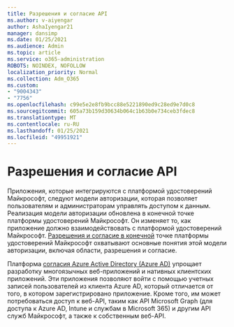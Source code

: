 ```yaml
---
title: Разрешения и согласие API
ms.author: v-aiyengar
author: AshaIyengar21
manager: dansimp
ms.date: 01/25/2021
ms.audience: Admin
ms.topic: article
ms.service: o365-administration
ROBOTS: NOINDEX, NOFOLLOW
localization_priority: Normal
ms.collection: Adm_O365
ms.custom:
- "9004343"
- "7756"
ms.openlocfilehash: c99e5e2e8fb9bcc88e5221890ed9c28ed9e7d0c8
ms.sourcegitcommit: 605a73b159d30634b064c1b63b0e734ceb3fdec8
ms.translationtype: MT
ms.contentlocale: ru-RU
ms.lasthandoff: 01/25/2021
ms.locfileid: "49951921"
---
```

# <a name="api-permissions-and-consent"></a>Разрешения и согласие API

Приложения, которые интегрируются с платформой удостоверений Майкрософт, следуют модели авторизации, которая позволяет пользователям и администраторам управлять доступом к данным. Реализация модели авторизации обновлена в конечной точке платформы удостоверений Майкрософт. Он изменяет то, как приложение должно взаимодействовать с платформой удостоверений Майкрософт. [Разрешения и согласие в конечной](https://docs.microsoft.com/azure/active-directory/develop/v2-permissions-and-consent) точке платформы удостоверений Майкрософт охватывают основные понятия этой модели авторизации, включая области, разрешения и согласие.

Платформа [согласия Azure Active Directory (Azure AD)](https://docs.microsoft.com/azure/active-directory/develop/consent-framework) упрощает разработку многоязычных веб-приложений и нативных клиентских приложений. Эти приложения позволяют войти с помощью учетных записей пользователей из клиента Azure AD, который отличается от того, в котором зарегистрировано приложение. Кроме того, им может потребоваться доступ к веб-API, таким как API Microsoft Graph (для доступа к Azure AD, Intune и службам в Microsoft 365) и другим API служб Майкрософт, а также к собственным веб-API.

